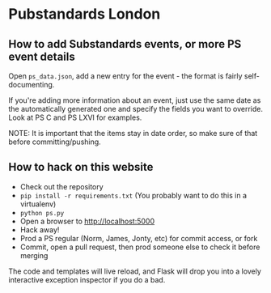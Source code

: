 Pubstandards London
===================

How to add Substandards events, or more PS event details
--------------------------------------------------------
Open ```ps_data.json```, add a new entry for the event - the format is fairly self-documenting.

If you're adding more information about an event, just use the same date as the automatically generated one and specify the fields you want to override. Look at PS C and PS LXVI for examples.

NOTE: It is important that the items stay in date order, so make sure of that before committing/pushing.

How to hack on this website
---------------------------
* Check out the repository
* ```pip install -r requirements.txt``` (You probably want to do this in a virtualenv)
* ```python ps.py```
* Open a browser to [http://localhost:5000](http://localhost:5000)
* Hack away!
* Prod a PS regular (Norm, James, Jonty, etc) for commit access, or fork
* Commit, open a pull request, then prod someone else to check it before merging

The code and templates will live reload, and Flask will drop you into a lovely interactive exception inspector if you do a bad.

